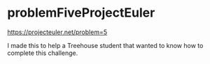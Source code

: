 # problemFiveProjectEuler
https://projecteuler.net/problem=5

I made this to help a Treehouse student that wanted to know how to complete this challenge.
